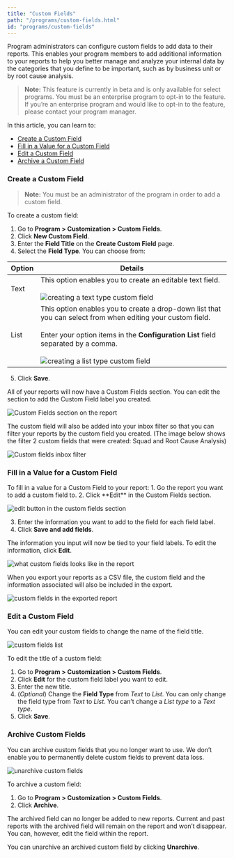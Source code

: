 ```yaml
---
title: "Custom Fields"
path: "/programs/custom-fields.html"
id: "programs/custom-fields"
---
```


Program administrators can configure custom fields to add data to their reports. This enables your program members to add additional information to your reports to help you better manage and analyze your internal data by the categories that you define to be important, such as by business unit or by root cause analysis.

> <b>Note:</b> This feature is currently in beta and is only available for select programs. You must be an enterprise program to opt-in to the feature. If you’re an enterprise program and would like to opt-in to the feature, please contact your program manager.

In this article, you can learn to:
* [Create a Custom Field](#create)
* [Fill in a Value for a Custom Field](#fill)
* [Edit a Custom Field](#edit)
* [Archive a Custom Field](#archive)


<h3 id="create">Create a Custom Field</h3>

> **Note:** You must be an administrator of the program in order to add a custom field.

To create a custom field:
1. Go to **Program > Customization > Custom Fields**.
2. Click **New Custom Field**.
3. Enter the **Field Title** on the **Create Custom Field** page.
4. Select the **Field Type**. You can choose from:

Option | Details
------ | --------
Text | This option enables you to create an editable text field.<br><br>![creating a text type custom field](./images/custom-fields-2.png)
List | This option enables you to create a drop-down list that you can select from when editing your custom field.<br><br>Enter your option items in the **Configuration List** field separated by a comma.<br><br>![creating a list type custom field](./images/custom-fields-3.png)

5. Click **Save**.

All of your reports will now have a Custom Fields section. You can edit the section to add the Custom Field label you created.

![Custom Fields section on the report](./images/custom-fields-4.png)

The custom field will also be added into your inbox filter so that you can filter your reports by the custom field you created. (The image below shows the filter 2 custom fields that were created: Squad and Root Cause Analysis)

![Custom fields inbox filter](./images/custom-fields-5.png)

<h3 id="fill">Fill in a Value for a Custom Field</h3>
To fill in a value for a Custom Field to your report:
1. Go the report you want to add a custom field to.
2. Click **Edit** in the Custom Fields section.

![edit button in the custom fields section](./images/custom-fields-4.png)

3. Enter the information you want to add to the field for each field label.
4. Click **Save and add fields**.

The information you input will now be tied to your field labels. To edit the information, click **Edit**.

![what custom fields looks like in the report](./images/custom-fields-6.png)

When you export your reports as a CSV file, the custom field and the information associated will also be included in the export.

![custom fields in the exported report](./images/custom-fields-7.png)

<h3 id="edit">Edit a Custom Field</h3>
You can edit your custom fields to change the name of the field title.

![custom fields list](./images/custom-fields-9.png)

To edit the title of a custom field:
1. Go to **Program > Customization > Custom Fields**.
2. Click **Edit** for the custom field label you want to edit.
3. Enter the new title.
4. (*Optional*) Change the **Field Type** from *Text* to *List*. You can only change the field type from *Text* to *List*. You can’t change a *List type* to a *Text type*.
5. Click **Save**.

<h3 id="archive">Archive Custom Fields</h3>
You can archive custom fields that you no longer want to use. We don’t enable you to permanently delete custom fields to prevent data loss.

![unarchive custom fields](./images/custom-fields-8.png)

To archive a custom field:
1. Go to **Program > Customization > Custom Fields**.
2. Click **Archive**.

The archived field can no longer be added to new reports. Current and past reports with the archived field will remain on the report and won’t disappear. You can, however, edit the field within the report.  

You can unarchive an archived custom field by clicking **Unarchive**.
